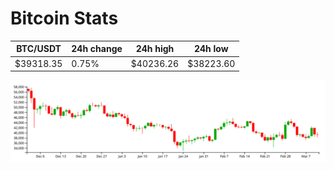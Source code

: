 # Bitcoin Stats

BTC/USDT|24h change|24h high|24h low|
|---|---|---|---|
|$39318.35|0.75%|$40236.26|$38223.60|

<img src="./chart.svg">
